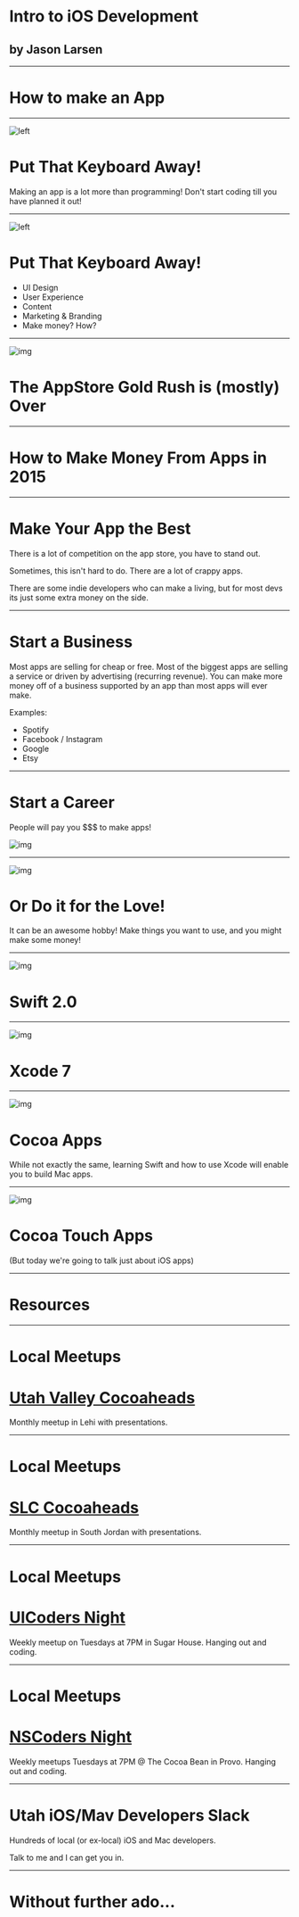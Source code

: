 # Intro to iOS Development
## by Jason Larsen

---

# How to make an App

---

![left](http://www.thebuzzmedia.com/wp-content/uploads/2012/07/IMG_8891.jpg)

# Put That Keyboard Away!
Making an app is a lot more than programming! Don't start coding till you have
planned it out!

---

![left](http://www.thebuzzmedia.com/wp-content/uploads/2012/07/IMG_8891.jpg)

# Put That Keyboard Away!
* UI Design
* User Experience
* Content
* Marketing & Branding
* Make money? How?

---

![img](http://cdn2-b.examiner.com/sites/default/files/styles/image_content_width/hash/02/9f/029f9a1ae0fe8a51688c4840b0ffd7e8.jpg?itok=NnZyLmol)

# The AppStore Gold Rush is (mostly) Over

---

# How to Make Money From Apps in 2015

---

# Make Your App the Best

There is a lot of competition on the app store, you have to stand out.

Sometimes, this isn't hard to do. There are a lot of crappy apps.

There are some indie developers who can make a living, but for most devs its just some extra money on the side.

---

# Start a Business
Most apps are selling for cheap or free. Most of the biggest apps are selling a service or driven by advertising (recurring revenue). You can make more money off of a business supported by an app than most apps will ever make.

Examples:
* Spotify
* Facebook / Instagram
* Google
* Etsy

---

# Start a Career

People will pay you $$$ to make apps!

![img](https://code.org/images/cs-stats/more-jobs-than-students.png)

---

![img](http://coolpcwallpapers.com/wp-content/uploads/2014/05/Love-Apple-Love-Wallpaper-1920x1080.jpg)

# Or Do it for the Love!

It can be an awesome hobby! Make things you want to use, and you might make some money!

---

![img](http://blog.rdio.com/.a/6a014e87574ac9970d01b7c7024181970b-pi)

# Swift 2.0

---

![img](http://www.technobuffalo.com/wp-content/uploads/2015/06/xcode5.jpeg)

# Xcode 7

---

![img](http://www4.pcmag.com/media/images/336347-apple-imac-27-inch-late-2013.jpg)

# Cocoa Apps

While not exactly the same, learning Swift and how to use Xcode will enable you to build Mac apps.

---

![img](http://store.storeimages.cdn-apple.com/4662/as-images.apple.com/is/image/AppleInc/aos/published/images/i/ph/iphone6/select/iphone6-select-2014?wid=1200&hei=630&fmt=jpeg&qlt=95&op_sharpen=0&resMode=bicub&op_usm=0.5,0.5,0,0&iccEmbed=0&layer=comp&.v=1411520633220)

# Cocoa Touch Apps

(But today we're going to talk just about iOS apps)

---

# Resources

---

# Local Meetups

# [Utah Valley Cocoaheads](http://www.meetup.com/Utah-Valley-CocoaHeads-iOS-and-Mac-Development/)

Monthly meetup in Lehi with presentations.

---

# Local Meetups

# [SLC Cocoaheads](https://www.facebook.com/groups/127783123953808/)

Monthly meetup in South Jordan with presentations.

---

# Local Meetups
# [UICoders Night](https://groups.google.com/forum/#!forum/uicoders-slc)

Weekly meetup on Tuesdays at 7PM in Sugar House. Hanging out and coding.

---

# Local Meetups

# [NSCoders Night](http://www.meetup.com/Utah-Valley-CocoaHeads-iOS-and-Mac-Development/events/222944756/)

Weekly meetups Tuesdays at 7PM @ The Cocoa Bean in Provo. Hanging out and coding.

---

# Utah iOS/Mav Developers Slack

Hundreds of local (or ex-local) iOS and Mac developers.

Talk to me and I can get you in.

---

# Without further ado...
